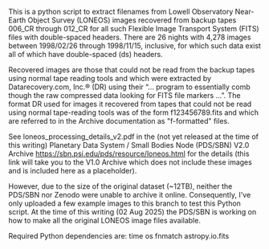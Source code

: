 This is a python script to extract filenames from Lowell Observatory Near-Earth Object Survey (LONEOS) images recovered from backup tapes 006_CR through 012_CR for all such Flexible Image Transport System (FITS) files with double-spaced headers. There are 26 nights with 4,278 images between 1998/02/26 through 1998/11/15, inclusive, for which such data exist all of which have double-spaced (ds) headers. 

Recovered images are those that could not be read from the backup tapes using normal tape reading tools and which were extracted by Datarecovery.com, Inc.® (DR) using their “… program to essentially comb though the raw compressed data looking for FITS file markers …”. The format DR used for images it recovered from tapes that could not be read using normal tape-reading tools was of the form f123456789.fits and which are referred to in the Archive documentation as "f-formatted" files.

See loneos_processing_details_v2.pdf in the (not yet released at the time of this writing) Planetary Data System / Small Bodies Node (PDS/SBN) V2.0 Archive  https://sbn.psi.edu/pds/resource/loneos.html for the details (this link will take you to the V1.0 Archive which does not include these images and is included here as a placeholder). 

However, due to the size of the original dataset (~12TB), neither the PDS/SBN nor Zenodo were unable to archive it online. Consequently, I've only uploaded a few example images to this branch to test this Python script. At the time of this writing (02 Aug 2025) the PDS/SBN is working on how to make all the original LONEOS image files available. 

Required Python dependencies are: 
time 
os 
fnmatch 
astropy.io.fits
